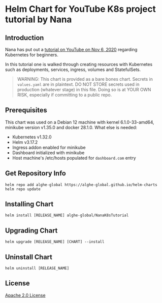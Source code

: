# Helm Chart for YouTube K8s project tutorial by Nana

## Introduction

Nana has put out a [tutorial on YouTube on Nov 6, 2020](https://www.youtube.com/watch?v=X48VuDVv0do) regarding Kubernetes for beginners.

In this tutorial one is walked through creating resources with Kubernetes such as deployments, services, ingress, volumes and StatefulSets.

> WARNING: This chart is provided as a bare bones chart. Secrets in `values.yaml` are in plaintext. DO NOT STORE secrets used in production (whatever stage) in this file. Doing so is at YOUR OWN RISK, especially if committing to a public repo.

## Prerequisites

This chart was used on a Debian 12 machine with kernel 6.1.0-33-amd64, minikube version v1.35.0 and docker 28.1.0. What else is needed:

* Kubernetes v1.32.0
* Helm v3.17.2
* Ingress addon enabled for minikube
* Dashboard initialized with minikube
* Host machine's /etc/hosts populated for `dashboard.com` entry

## Get Repository Info

```console
helm repo add alghe-global https://alghe-global.github.io/helm-charts
helm repo update
```

## Installing Chart

```console
helm install [RELEASE_NAME] alghe-global/NanaK8sTutorial
```

## Upgrading Chart

```console
helm upgrade [RELEASE_NAME] [CHART] --install
```

## Uninstall Chart

```console
helm uninstall [RELEASE_NAME]
```

## License

[Apache 2.0 License](https://github.com/alghe-global/alghe-global.github.io/blob/master/helm-charts/LICENSE)
